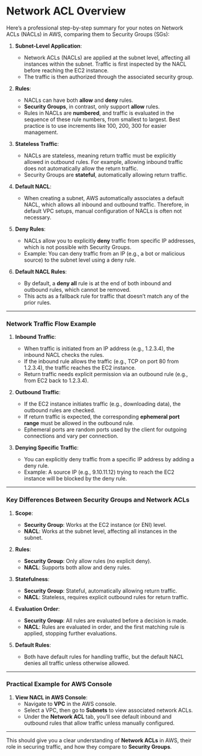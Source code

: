 # **Network ACL Overview**
Here’s a professional step-by-step summary for your notes on Network ACLs (NACLs) in AWS, comparing them to Security Groups (SGs):


1. **Subnet-Level Application**:
   - Network ACLs (NACLs) are applied at the subnet level, affecting all instances within the subnet. Traffic is first inspected by the NACL before reaching the EC2 instance.
   - The traffic is then authorized through the associated security group.

2. **Rules**:
   - NACLs can have both **allow** and **deny** rules.
   - **Security Groups**, in contrast, only support **allow** rules.
   - Rules in NACLs are **numbered**, and traffic is evaluated in the sequence of these rule numbers, from smallest to largest. Best practice is to use increments like 100, 200, 300 for easier management.

3. **Stateless Traffic**:
   - NACLs are stateless, meaning return traffic must be explicitly allowed in outbound rules. For example, allowing inbound traffic does not automatically allow the return traffic.
   - Security Groups are **stateful**, automatically allowing return traffic.

4. **Default NACL**:
   - When creating a subnet, AWS automatically associates a default NACL, which allows all inbound and outbound traffic. Therefore, in default VPC setups, manual configuration of NACLs is often not necessary.

5. **Deny Rules**:
   - NACLs allow you to explicitly **deny** traffic from specific IP addresses, which is not possible with Security Groups.
   - Example: You can deny traffic from an IP (e.g., a bot or malicious source) to the subnet level using a deny rule.

6. **Default NACL Rules**:
   - By default, a **deny all** rule is at the end of both inbound and outbound rules, which cannot be removed.
   - This acts as a fallback rule for traffic that doesn’t match any of the prior rules.

---

### **Network Traffic Flow Example**
1. **Inbound Traffic**:
   - When traffic is initiated from an IP address (e.g., 1.2.3.4), the inbound NACL checks the rules.
   - If the inbound rule allows the traffic (e.g., TCP on port 80 from 1.2.3.4), the traffic reaches the EC2 instance.
   - Return traffic needs explicit permission via an outbound rule (e.g., from EC2 back to 1.2.3.4).

2. **Outbound Traffic**:
   - If the EC2 instance initiates traffic (e.g., downloading data), the outbound rules are checked.
   - If return traffic is expected, the corresponding **ephemeral port range** must be allowed in the outbound rule.
   - Ephemeral ports are random ports used by the client for outgoing connections and vary per connection.

3. **Denying Specific Traffic**:
   - You can explicitly deny traffic from a specific IP address by adding a deny rule.
   - Example: A source IP (e.g., 9.10.11.12) trying to reach the EC2 instance will be blocked by the deny rule.

---

### **Key Differences Between Security Groups and Network ACLs**
1. **Scope**:
   - **Security Group**: Works at the EC2 instance (or ENI) level.
   - **NACL**: Works at the subnet level, affecting all instances in the subnet.

2. **Rules**:
   - **Security Group**: Only allow rules (no explicit deny).
   - **NACL**: Supports both allow and deny rules.

3. **Statefulness**:
   - **Security Group**: Stateful, automatically allowing return traffic.
   - **NACL**: Stateless, requires explicit outbound rules for return traffic.

4. **Evaluation Order**:
   - **Security Group**: All rules are evaluated before a decision is made.
   - **NACL**: Rules are evaluated in order, and the first matching rule is applied, stopping further evaluations.

5. **Default Rules**:
   - Both have default rules for handling traffic, but the default NACL denies all traffic unless otherwise allowed.

---

### **Practical Example for AWS Console**
1. **View NACL in AWS Console**:
   - Navigate to **VPC** in the AWS console.
   - Select a VPC, then go to **Subnets** to view associated network ACLs.
   - Under the **Network ACL** tab, you’ll see default inbound and outbound rules that allow traffic unless manually configured.

---

This should give you a clear understanding of **Network ACLs** in AWS, their role in securing traffic, and how they compare to **Security Groups**.
